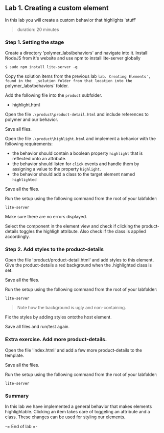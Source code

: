 ## Lab 1. Creating a custom element
In this lab you will create a custom behavior that highlights 'stuff'
> duration: 20 minutes

### Step 1. Setting the stage
Create a directory 'polymer_labs\behaviors' and navigate into it.
Install NodeJS from it's website and use npm to install lite-server globally
```
$ sudo npm install lite-server -g
```
Copy the solution items from the previous lab `lab. Creating Elements', found in the 
_solution folder from that location into the `polymer_labs\behaviors` folder.

Add the following file into the `product` subfolder.
- highlight.html

Open the file `.\product\product-detail.html` and include references to polymer and our 
behavior.

Save all files.

Open the file `.\product\highlight.html` and implement a behavior with the following
requirements:
- the behavior should contain a boolean property `highlight` that is reflected 
onto an attribute. 
- the behavior should listen for `click` events and handle them by assigning a value
to the property `highlight`.
- the behavior should add a class to the target element named `highlighted`

Save all the files.

Run the setup using the following command from the root of your labfolder:
```
lite-server
```

Make sure there are no errors displayed.

Select the component in the element view and check if clicking the product-details toggles the 
highligh attribute. Also check if the class is applied accordingly.


### Step 2. Add styles to the product-details
Open the file 'product/product-detail.html' and add styles to this element. 
Give the product-details a red background when the .highlighted class is set.

Save all the files.

Run the setup using the following command from the root of your labfolder:
```
lite-server
```

> Note how the background is ugly and non-containing. 

Fix the styles by adding styles ontothe host element.

Save all files and run/test again.


### Extra exercise. Add more product-details.
Open the file 'index.html' and add a few more 
product-details 
to the template.

Save all the files.

Run the setup using the following command from the root of your labfolder:
```
lite-server
```

### Summary
In this lab we have implemented a general behavior that makes elements highlightable. 
Clicking an item takes care of toggeling an attribute and a class. 
These changes can be used for styling our elements. 

-= End of lab =-
